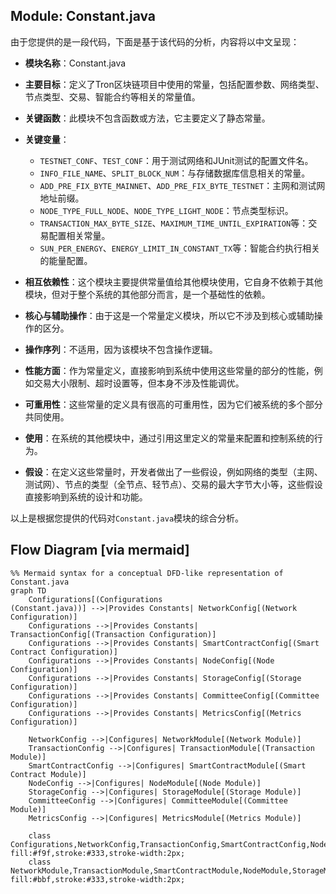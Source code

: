 ## Module: Constant.java
由于您提供的是一段代码，下面是基于该代码的分析，内容将以中文呈现：

- **模块名称**：Constant.java

- **主要目标**：定义了Tron区块链项目中使用的常量，包括配置参数、网络类型、节点类型、交易、智能合约等相关的常量值。

- **关键函数**：此模块不包含函数或方法，它主要定义了静态常量。

- **关键变量**：
  - `TESTNET_CONF`、`TEST_CONF`：用于测试网络和JUnit测试的配置文件名。
  - `INFO_FILE_NAME`、`SPLIT_BLOCK_NUM`：与存储数据库信息相关的常量。
  - `ADD_PRE_FIX_BYTE_MAINNET`、`ADD_PRE_FIX_BYTE_TESTNET`：主网和测试网地址前缀。
  - `NODE_TYPE_FULL_NODE`、`NODE_TYPE_LIGHT_NODE`：节点类型标识。
  - `TRANSACTION_MAX_BYTE_SIZE`、`MAXIMUM_TIME_UNTIL_EXPIRATION`等：交易配置相关常量。
  - `SUN_PER_ENERGY`、`ENERGY_LIMIT_IN_CONSTANT_TX`等：智能合约执行相关的能量配置。

- **相互依赖性**：这个模块主要提供常量值给其他模块使用，它自身不依赖于其他模块，但对于整个系统的其他部分而言，是一个基础性的依赖。

- **核心与辅助操作**：由于这是一个常量定义模块，所以它不涉及到核心或辅助操作的区分。

- **操作序列**：不适用，因为该模块不包含操作逻辑。

- **性能方面**：作为常量定义，直接影响到系统中使用这些常量的部分的性能，例如交易大小限制、超时设置等，但本身不涉及性能调优。

- **可重用性**：这些常量的定义具有很高的可重用性，因为它们被系统的多个部分共同使用。

- **使用**：在系统的其他模块中，通过引用这里定义的常量来配置和控制系统的行为。

- **假设**：在定义这些常量时，开发者做出了一些假设，例如网络的类型（主网、测试网）、节点的类型（全节点、轻节点）、交易的最大字节大小等，这些假设直接影响到系统的设计和功能。

以上是根据您提供的代码对`Constant.java`模块的综合分析。
## Flow Diagram [via mermaid]
```mermaid
%% Mermaid syntax for a conceptual DFD-like representation of Constant.java
graph TD
    Configurations[(Configurations
(Constant.java))] -->|Provides Constants| NetworkConfig[(Network Configuration)]
    Configurations -->|Provides Constants| TransactionConfig[(Transaction Configuration)]
    Configurations -->|Provides Constants| SmartContractConfig[(Smart Contract Configuration)]
    Configurations -->|Provides Constants| NodeConfig[(Node Configuration)]
    Configurations -->|Provides Constants| StorageConfig[(Storage Configuration)]
    Configurations -->|Provides Constants| CommitteeConfig[(Committee Configuration)]
    Configurations -->|Provides Constants| MetricsConfig[(Metrics Configuration)]

    NetworkConfig -->|Configures| NetworkModule[(Network Module)]
    TransactionConfig -->|Configures| TransactionModule[(Transaction Module)]
    SmartContractConfig -->|Configures| SmartContractModule[(Smart Contract Module)]
    NodeConfig -->|Configures| NodeModule[(Node Module)]
    StorageConfig -->|Configures| StorageModule[(Storage Module)]
    CommitteeConfig -->|Configures| CommitteeModule[(Committee Module)]
    MetricsConfig -->|Configures| MetricsModule[(Metrics Module)]

    class Configurations,NetworkConfig,TransactionConfig,SmartContractConfig,NodeConfig,StorageConfig,CommitteeConfig,MetricsConfig fill:#f9f,stroke:#333,stroke-width:2px;
    class NetworkModule,TransactionModule,SmartContractModule,NodeModule,StorageModule,CommitteeModule,MetricsModule fill:#bbf,stroke:#333,stroke-width:2px;
```
